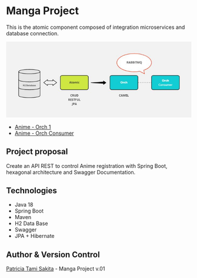 # Manga Project

This is the atomic component composed of integration microservices and database connection.

![alt text](https://github.com/tamisakita/anime-rest-api/blob/main/arquitetura.JPG "Arquitetura")

* [Anime - Orch 1](https://github.com/tamisakita/anime-orquestrador)
* [Anime - Orch Consumer](https://github.com/tamisakita/anime-consumer)

## Project proposal
Create an API REST to control Anime registration with Spring Boot, hexagonal architecture and Swagger Documentation.

## Technologies
 * Java 18
 * Spring Boot
 * Maven  
 * H2 Data Base
 * Swagger
 * JPA + Hibernate
 
 ## Author & Version Control
[Patricia Tami Sakita](https://github.com/tamisakita) - Manga Project v.01








